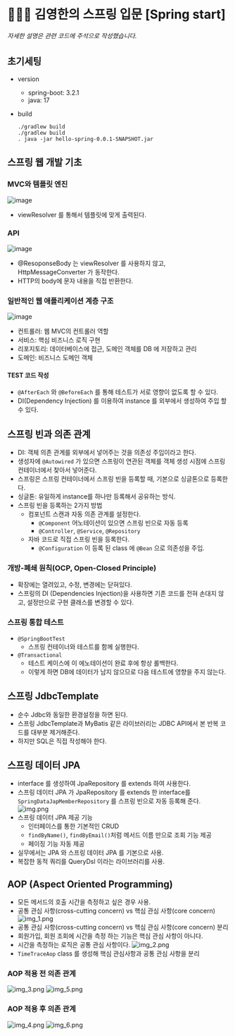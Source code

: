 # 👩🏻‍💻 김영한의 스프링 입문 [Spring start]
###### 자세한 설명은 관련 코드에 주석으로 작성했습니다.
## 초기세팅
* version
  * spring-boot: 3.2.1
  * java: 17
    
* build
  ```
  ./gradlew build
  ./gradlew build
  . java -jar hello-spring-0.0.1-SNAPSHOT.jar
  ```

## 스프링 웹 개발 기초
### MVC와 템플릿 엔진
![image](https://github.com/hgggny/spring-start/assets/97075204/ea95f2dc-00a3-40fc-b44f-4eebdc9ddceb)
* viewResolver 를 통해서 템플릿에 맞게 출력된다. 

### API
![image](https://github.com/hgggny/spring-start/assets/97075204/848a3ab2-95c6-4de8-968d-042a30130a7f)
* @ResoponseBody 는 viewResolver 를 사용하지 않고, HttpMessageConverter 가 동작한다.
* HTTP의 body에 문자 내용을 직접 반환한다.
  
### 일반적인 웹 애플리케이션 계층 구조
![image](https://github.com/hgggny/spring-start/assets/97075204/c292b0ed-f32b-403a-a567-69ea7ff7ba8e)
* 컨트롤러: 웹 MVC의 컨트롤러 역할
* 서비스: 핵심 비즈니스 로직 구현
* 리포지토리: 데이터베이스에 접근, 도메인 객체를 DB 에 저장하고 관리
* 도메인: 비즈니스 도메인 객체

#### TEST 코드 작성
* `@AfterEach` 와 `@BeforeEach` 를 통해 테스트가 서로 영향이 없도록 할 수 있다.
* DI(Dependency Injection) 를 이용하여 instance 를 외부에서 생성하여 주입 할 수 있다. 

## 스프링 빈과 의존 관계
* DI: 객체 의존 관계를 외부에서 넣어주는 것을 의존성 주입이라고 한다. 
* 생성자에 `@Autowired` 가 있으면 스프링이 연관된 객체를 객체 생성 시점에 스프링 컨테이너에서 찾아서 넣어준다. 
* 스프링은 스프링 컨테이너에서 스프링 빈을 등록할 때, 기본으로 싱글톤으로 등록한다.
* 싱글톤: 유일하게 instance를 하나만 등록해서 공유하는 방식.
* 스프링 빈을 등록하는 2가지 방법
  * 컴포넌트 스캔과 자동 의존 관계를 설정한다.
    * `@Component` 어노테이션이 있으면 스프링 빈으로 자동 등록
    * `@Controller`, `@Service`, `@Repository`
  * 자바 코드로 직접 스프링 빈을 등록한다. 
    * `@Configuration` 이 등록 된 class 에 `@Bean` 으로 의존성을 주입. 

### 개방-폐쇄 원칙(OCP, Open-Closed Principle)
* 확장에는 열려있고, 수정, 변경에는 닫혀있다.
* 스프링의 DI (Dependencies Injection)을 사용하면 기존 코드를 전혀 손대지 않고, 설정만으로 구현 클래스를 변경할 수 있다.

### 스프링 통합 테스트
* `@SpringBootTest`
  * 스프링 컨테이너와 테스트를 함께 실행한다.
* `@Transactional`
  * 테스트 케이스에 이 에노테이션이 완료 후에 항상 롤백한다. 
  * 이렇게 하면 DB에 데이터가 남지 않으므로 다음 테스트에 영향을 주지 않는다.

## 스프링 JdbcTemplate
* 순수 Jdbc와 동일한 환경설정을 하면 된다.
* 스프링 JdbcTemplate과 MyBatis 같은 라이브러리는 JDBC API에서 본 반복 코드를 대부분 제거해준다. 
* 하지만 SQL은 직접 작성해야 한다.

## 스프링 데이터 JPA
* interface 를 생성하여 JpaRepository 를 extends 하여 사용한다. 
* 스프링 데이터 JPA 가 JpaRepository 를 extends 한 interface를 `SpringDataJapMemberRepository` 를 스프링 빈으로 자동 등록해 준다. 
![img.png](img.png)
* 스프링 데이터 JPA 제공 기능
  * 인터페이스를 통한 기본적인 CRUD 
  * `findByName()`, `findByEmail()`처럼 메서드 이름 만으로 조회 기능 제공
  * 페이징 기능 자동 제공
* 실무에서는 JPA 와 스프링 데이터 JPA 를 기본으로 사용.
* 복잡한 동적 쿼리를 QueryDsl 이라는 라이브러리를 사용.

##  AOP (Aspect Oriented Programming)
* 모든 메서드의 호출 시간을 측정하고 싶은 경우 사용.
* 공통 관심 사항(cross-cutting concern) vs 핵심 관심 사항(core concern)
![img_1.png](img_1.png)
* 공통 관심 사항(cross-cutting concern) vs 핵심 관심 사항(core concern) 분리
* 회원가입, 회원 조회에 시간을 측정 하는 기능은 핵심 관심 사항이 아니다.
* 시간을 측정하는 로직은 공통 관심 사항이다.
![img_2.png](img_2.png)
* `TimeTraceAop` class 를 생성해 핵심 관심사항과 공통 관심 사항을 분리 
### AOP 적용 전 의존 관계
![img_3.png](img_3.png)
![img_5.png](img_5.png)
### AOP 적용 후 의존 관계
![img_4.png](img_4.png)
![img_6.png](img_6.png)
